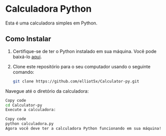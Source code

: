 # Calculadora Python

Esta é uma calculadora simples em Python.

## Como Instalar

1. Certifique-se de ter o Python instalado em sua máquina. Você pode baixá-lo [aqui](https://www.python.org/downloads/).

2. Clone este repositório para o seu computador usando o seguinte comando:

   ```bash
   git clone https://github.com/elliot5x/Calculator-py.git
   ```
Navegue até o diretório da calculadora:

```bash
Copy code
cd Calculator-py
Execute a calculadora:
```
```bash
Copy code
python calculadora.py
Agora você deve ter a calculadora Python funcionando em sua máquina!
```
